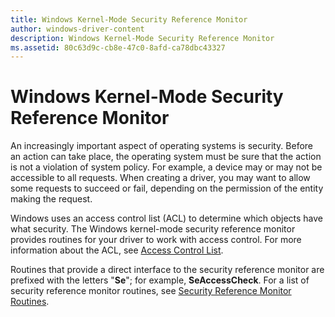```yaml
---
title: Windows Kernel-Mode Security Reference Monitor
author: windows-driver-content
description: Windows Kernel-Mode Security Reference Monitor
ms.assetid: 80c63d9c-cb8e-47c0-8afd-ca78dbc43327
---
```


# Windows Kernel-Mode Security Reference Monitor


An increasingly important aspect of operating systems is security. Before an action can take place, the operating system must be sure that the action is not a violation of system policy. For example, a device may or may not be accessible to all requests. When creating a driver, you may want to allow some requests to succeed or fail, depending on the permission of the entity making the request.

Windows uses an access control list (ACL) to determine which objects have what security. The Windows kernel-mode security reference monitor provides routines for your driver to work with access control. For more information about the ACL, see [Access Control List](https://msdn.microsoft.com/library/windows/hardware/ff538821).

Routines that provide a direct interface to the security reference monitor are prefixed with the letters "**Se**"; for example, **SeAccessCheck**. For a list of security reference monitor routines, see [Security Reference Monitor Routines](https://msdn.microsoft.com/library/windows/hardware/ff563711).

 

 




